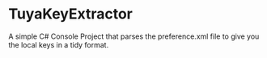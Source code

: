 # TuyaKeyExtractor
A simple C# Console Project that parses the preference.xml file to give you the local keys in a tidy format.
